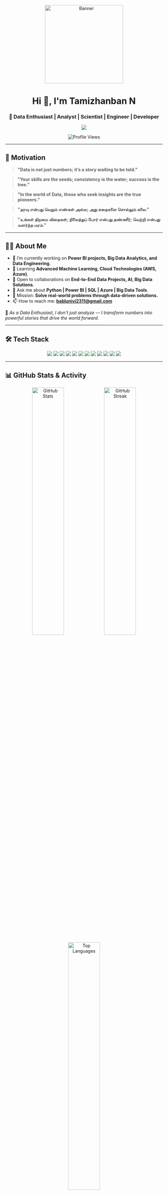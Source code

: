 <p align="center">
  <img src="https://i.imgur.com/dBaSKWF.gif" height="250" alt="Banner">
</p>

<h1 align="center">Hi 👋, I'm Tamizhanban N</h1>
<h3 align="center">🚀 Data Enthusiast | Analyst | Scientist | Engineer | Developer</h3>

<p align="center">
  <img src="https://readme-typing-svg.herokuapp.com/?lines=Turning+Data+into+Actionable+Insights;Always+Learning+New+Technologies;Delivering+Business+Value&center=true&width=500&height=45">
</p>

<p align="center">
  <img src="https://komarev.com/ghpvc/?username=tamizhanban11&label=Profile%20views&color=0e75b6&style=flat" alt="Profile Views" />
</p>

---

## 🌟 Motivation

> **"Data is not just numbers; it’s a story waiting to be told."**

> **"Your skills are the seeds; consistency is the water; success is the tree."**

> **"In the world of Data, those who seek insights are the true pioneers."**

> **"தரவு என்பது வெறும் எண்கள் அல்ல; அது கதைகளை சொல்லும் கலை."**

> **"உங்கள் திறமை விதைகள்; நிலைத்துப் போர் என்பது தண்ணீர்; வெற்றி என்பது வளர்ந்த மரம்."**

---

## 🧑‍💻 About Me
- 🔭 I’m currently working on **Power BI projects, Big Data Analytics, and Data Engineering**.
- 🌱 Learning **Advanced Machine Learning, Cloud Technologies (AWS, Azure)**.
- 🤝 Open to collaborations on **End-to-End Data Projects, AI, Big Data Solutions**.
- 💬 Ask me about **Python | Power BI | SQL | Azure | Big Data Tools**.
- 🎯 Mission: **Solve real-world problems through data-driven solutions.**
- 📫 How to reach me: **bablunivi2311@gmail.com**

🚀 *As a Data Enthusiast, I don't just analyze — I transform numbers into powerful stories that drive the world forward.*

---

## 🛠️ Tech Stack
<p align="center">
  <img src="https://img.shields.io/badge/Python-3776AB?style=for-the-badge&logo=python&logoColor=white"/>
  <img src="https://img.shields.io/badge/R-276DC3?style=for-the-badge&logo=r&logoColor=white"/>
  <img src="https://img.shields.io/badge/SQL-336791?style=for-the-badge&logo=postgresql&logoColor=white"/>
  <img src="https://img.shields.io/badge/PowerBI-F2C811?style=for-the-badge&logo=powerbi&logoColor=black"/>
  <img src="https://img.shields.io/badge/Tableau-E97627?style=for-the-badge&logo=tableau&logoColor=white"/>
  <img src="https://img.shields.io/badge/Snowflake-29B5E8?style=for-the-badge&logo=snowflake&logoColor=white"/>
  <img src="https://img.shields.io/badge/Databricks-FF3621?style=for-the-badge&logo=databricks&logoColor=white"/>
  <img src="https://img.shields.io/badge/Hadoop-66CCFF?style=for-the-badge&logo=apachehadoop&logoColor=black"/>
  <img src="https://img.shields.io/badge/Spark-E25A1C?style=for-the-badge&logo=apachespark&logoColor=white"/>
  <img src="https://img.shields.io/badge/Excel-217346?style=for-the-badge&logo=microsoftexcel&logoColor=white"/>
  <img src="https://img.shields.io/badge/AWS-FF9900?style=for-the-badge&logo=amazonaws&logoColor=white"/>
  <img src="https://img.shields.io/badge/Azure-0078D4?style=for-the-badge&logo=microsoftazure&logoColor=white"/>
</p>

---

## 📊 GitHub Stats & Activity
<p align="center">
  <img src="https://github-readme-stats.vercel.app/api?username=tamizhanban11&show_icons=true&theme=github_dark" width="45%" alt="GitHub Stats"/>
  <img src="https://github-readme-streak-stats.herokuapp.com/?user=tamizhanban11&theme=github-dark" width="45%" alt="GitHub Streak"/>
</p>

<p align="center">
  <img src="https://github-readme-stats.vercel.app/api/top-langs/?username=tamizhanban11&layout=compact&theme=github_dark" width="45%" alt="Top Languages"/>
</p>

---

## 🌍 Let's Connect
<p align="center">
  <a href="https://linkedin.com/in/tamizhanban" target="_blank"><img src="https://img.shields.io/badge/LinkedIn-0077B5.svg?style=for-the-badge&logo=linkedin&logoColor=white" alt="LinkedIn"/></a>
  <a href="https://hackerrank.com/tamizhanban_n201" target="_blank"><img src="https://img.shields.io/badge/HackerRank-2EC866?style=for-the-badge&logo=hackerrank&logoColor=white" alt="HackerRank"/></a>
  <a href="https://leetcode.com/user9101xc" target="_blank"><img src="https://img.shields.io/badge/LeetCode-FFA116?style=for-the-badge&logo=leetcode&logoColor=black" alt="LeetCode"/></a>
  <a href="https://hackerearth.com/@tamizhanban" target="_blank"><img src="https://img.shields.io/badge/HackerEarth-323754?style=for-the-badge&logo=hackerearth&logoColor=white" alt="HackerEarth"/></a>
  <a href="https://codechef.com/users/tamizhanba_4" target="_blank"><img src="https://img.shields.io/badge/CodeChef-5B4638?style=for-the-badge&logo=codechef&logoColor=white" alt="CodeChef"/></a>
</p>

---

## ✨ Final Thought

> **"Success comes from consistent effort and unwavering dedication. The path to greatness is carved by persistence and hard work."**

> **"வெற்றி என்பது நிலையான முயற்சியும், மாற்றாத விருப்பமும் மூலம் அடைகின்றது. மேன்மை வழி நிலைத்த நம்பிக்கையும் கடுமையான பணியையும் கொண்டே அமைக்கப்படுகிறது."**

---

<p align="center">
  <img src="https://raw.githubusercontent.com/andreasbm/readme/master/assets/lines/rainbow.png" width="100%" height="10px">
</p>

